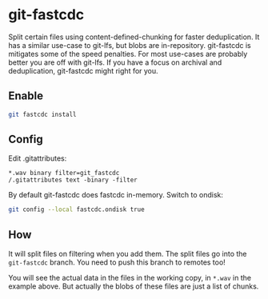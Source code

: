 # git-fastcdc

Split certain files using content-defined-chunking for faster deduplication. It
has a similar use-case to git-lfs, but blobs are in-repository. git-fastcdc is
mitigates some of the speed penalties. For most use-cases are probably better
you are off with git-lfs. If you have a focus on archival and deduplication,
git-fastcdc might right for you.

## Enable

```bash
git fastcdc install
```

## Config

Edit .gitattributes:

```
*.wav binary filter=git_fastcdc
/.gitattributes text -binary -filter
```

By default git-fastcdc does fastcdc in-memory. Switch to ondisk:

```bash
git config --local fastcdc.ondisk true
```

## How

It will split files on filtering when you add them. The split files go into
the `git-fastcdc` branch. You need to push this branch to remotes too!

You will see the actual data in the files in the working copy, in `*.wav` in the
example above. But actually the blobs of these files are just a list of chunks.
